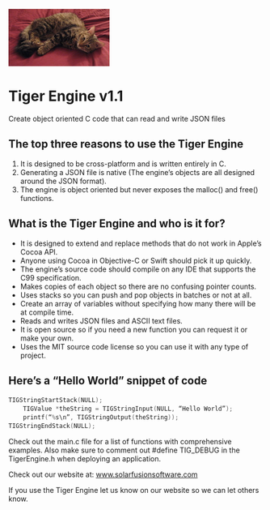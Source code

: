 ![Image of Tiger](images/Tiger.jpg)

# Tiger Engine v1.1
Create object oriented C code that can read and write JSON files

## The top three reasons to use the Tiger Engine

1. It is designed to be cross-platform and is written entirely in C.
2. Generating a JSON file is native (The engine’s objects are all designed around the JSON format).
3. The engine is object oriented but never exposes the malloc() and free() functions.

## What is the Tiger Engine and who is it for?

* It is designed to extend and replace methods that do not work in Apple’s Cocoa API.
* Anyone using Cocoa in Objective-C or Swift should pick it up quickly.
* The engine’s source code should compile on any IDE that supports the C99 specification.
* Makes copies of each object so there are no confusing pointer counts.
* Uses stacks so you can push and pop objects in batches or not at all.
* Create an array of variables without specifying how many there will be at compile time.
* Reads and writes JSON files and ASCII text files.
* It is open source so if you need a new function you can request it or make your own.
* Uses the MIT source code license so you can use it with any type of project.

## Here’s a “Hello World” snippet of code

```c
TIGStringStartStack(NULL);
	TIGValue *theString = TIGStringInput(NULL, “Hello World”);
	printf(“%s\n”, TIGStringOutput(theString));
TIGStringEndStack(NULL);
```
Check out the main.c file for a list of functions with comprehensive examples. Also make sure to comment out #define TIG_DEBUG in the TigerEngine.h when deploying an application.

Check out our website at: www.solarfusionsoftware.com

If you use the Tiger Engine let us know on our website so we can let others know.
